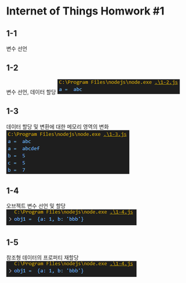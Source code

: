 # Internet of Things Homwork #1

## 1-1
변수 선언

## 1-2
변수 선언, 데이터 할당
![1-2](./log-image/1-2.png)

## 1-3
데이터 할당 및 변환에 대한 메모리 영역의 변화
![1-3](./log-image/1-3.png)

## 1-4
오브젝트 변수 선언 및 할당
![1-4](./log-image/1-4.png)

## 1-5
참조형 데이터의 프로퍼티 재할당
![1-4](./log-image/1-4.png)

